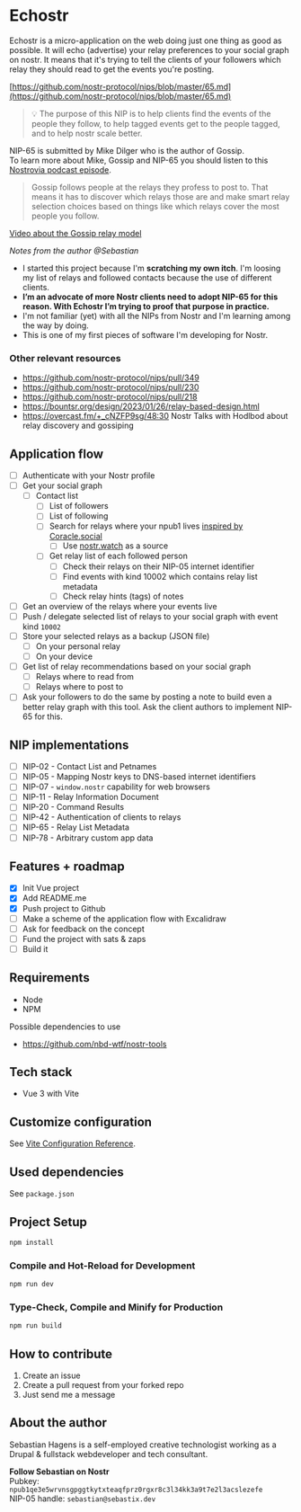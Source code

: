 # Echostr

Echostr is a micro-application on the web doing just one thing as good as possible. It will echo (advertise) your relay preferences to your social graph on nostr. It means that it's trying to tell the clients of your followers which relay they should read to get the events you're posting. 

[https://github.com/nostr-protocol/nips/blob/master/65.md](https://github.com/nostr-protocol/nips/blob/master/65.md)

> 💡 The purpose of this NIP is to help clients find the events of the people they follow, to help tagged events get to the people tagged, and to help nostr scale better.

NIP-65 is submitted by Mike Dilger who is the author of Gossip.  
To learn more about Mike, Gossip and NIP-65 you should listen to this [Nostrovia podcast episode](https://fountain.fm/episode/13389100721).

> Gossip follows people at the relays they profess to post to. That means it has to discover which relays those are and make smart relay selection choices based on things like which relays cover the most people you follow.

[Video about the Gossip relay model](https://mikedilger.com/gossip-relay-model.mp4)

*Notes from the author @Sebastian* 
* I started this project because I'm **scratching my own itch**. I'm loosing my list of relays and followed contacts because the use of different clients. 
* **I’m an advocate of more Nostr clients need to adopt NIP-65 for this reason. With Echostr I’m trying to proof that purpose in practice.**
* I'm not familiar (yet) with all the NIPs from Nostr and I'm learning among the way by doing.
* This is one of my first pieces of software I'm developing for Nostr.

### Other relevant resources

- https://github.com/nostr-protocol/nips/pull/349
- https://github.com/nostr-protocol/nips/pull/230
- https://github.com/nostr-protocol/nips/pull/218
- https://bountsr.org/design/2023/01/26/relay-based-design.html
- https://overcast.fm/+_cNZFP9sg/48:30 Nostr Talks with Hodlbod about relay discovery and gossiping 

## Application flow

- [ ] Authenticate with your Nostr profile
- [ ] Get your social graph
  - [ ] Contact list 
      - [ ] List of followers
      - [ ] List of following
      - [ ] Search for relays where your npub1 lives [inspired by Coracle.social](https://github.com/staab/coracle/blob/1e0b032d0384f389deb5ac458e8146b17ff3c13b/src/agent/cmd.ts#L13)
        - [ ] Use [nostr.watch](http://nostr.watch) as a source
      - [ ] Get relay list of each followed person
        - [ ] Check their relays on their NIP-05 internet identifier
        - [ ] Find events with kind 10002 which contains relay list metadata
        - [ ] Check relay hints (tags) of notes
- [ ] Get an overview of the relays where your events live
- [ ] Push / delegate selected list of relays to your social graph with event kind `10002`
- [ ] Store your selected relays as a backup (JSON file)
  - [ ] On your personal relay
  - [ ] On your device
- [ ] Get list of relay recommendations based on your social graph
  - [ ] Relays where to read from
  - [ ] Relays where to post to
- [ ] Ask your followers to do the same by posting a note to build even a better relay graph with this tool. Ask the client authors to implement NIP-65 for this.

## NIP implementations

- [ ] NIP-02 - Contact List and Petnames
- [ ] NIP-05 - Mapping Nostr keys to DNS-based internet identifiers
- [ ] NIP-07 - `window.nostr` capability for web browsers
- [ ] NIP-11 - Relay Information Document
- [ ] NIP-20 - Command Results
- [ ] NIP-42 - Authentication of clients to relays
- [ ] NIP-65 - Relay List Metadata
- [ ] NIP-78 - Arbitrary custom app data

## Features + roadmap 

- [x] Init Vue project  
- [x] Add README.me  
- [x] Push project to Github
- [ ] Make a scheme of the application flow with Excalidraw
- [ ] Ask for feedback on the concept 
- [ ] Fund the project with sats & zaps
- [ ] Build it

## Requirements

* Node
* NPM

Possible dependencies to use

* https://github.com/nbd-wtf/nostr-tools

## Tech stack

* Vue 3 with Vite

## Customize configuration

See [Vite Configuration Reference](https://vitejs.dev/config/).

## Used dependencies

See `package.json`

## Project Setup

```sh
npm install
```

### Compile and Hot-Reload for Development

```bash
npm run dev
```

### Type-Check, Compile and Minify for Production

```bash
npm run build
```

## How to contribute

1. Create an issue
2. Create a pull request from your forked repo
3. Just send me a message

## About the author

Sebastian Hagens is a self-employed creative technologist working as a Drupal & fullstack webdeveloper and tech consultant.


**Follow Sebastian on Nostr**  
Pubkey: `npub1qe3e5wrvnsgpggtkytxteaqfprz0rgxr8c3l34kk3a9t7e2l3acslezefe`    
NIP-05 handle: `sebastian@sebastix.dev`